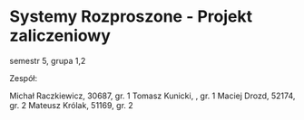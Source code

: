 # Systemy Rozproszone - Projekt zaliczeniowy


semestr 5, grupa 1,2

Zespół:

Michał Raczkiewicz, 30687, gr. 1
Tomasz Kunicki, , gr. 1
Maciej Drozd, 52174, gr. 2
Mateusz Królak, 51169, gr. 2

